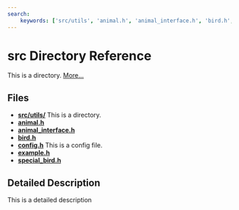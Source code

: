 ```yaml
---
search:
    keywords: ['src/utils', 'animal.h', 'animal_interface.h', 'bird.h', 'config.h', 'example.h', 'special_bird.h']
---
```


# src Directory Reference

This is a directory. [More...](#detailed-description)

## Files

* [**src/utils/**](dir_313caf1132e152dd9b58bea13a4052ca.md) This is a directory. 
* [**animal.h**](animal_8h.md)
* [**animal\_interface.h**](animal__interface_8h.md)
* [**bird.h**](bird_8h.md)
* [**config.h**](config_8h.md) This is a config file. 
* [**example.h**](example_8h.md)
* [**special\_bird.h**](special__bird_8h.md)

## Detailed Description

This is a detailed description 
